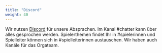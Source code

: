 ```yaml
---
title: "Discord"
weight: 40
---
```


Wir nutzen [Discord](https://discord.gg/wqnvSY3j65) für unsere Absprachen. Im
Kanal #chatter kann über alles gesprochen werden. Spielerthemen findet Ihr in
#spielerinnen und Spielleiter können sich in #spielleiterinnen austauschen. Wir
haben auch Kanäle für das Orgateam.


